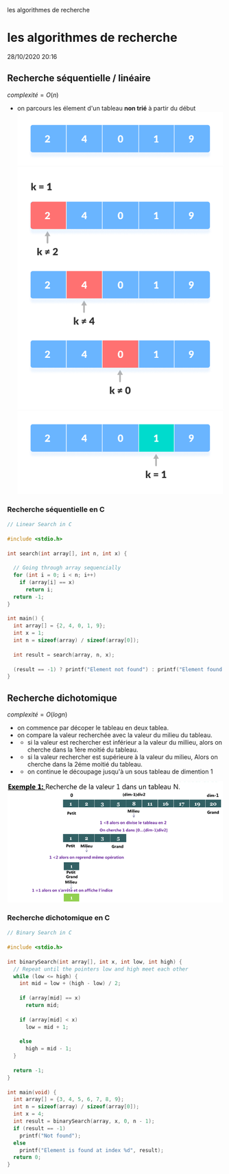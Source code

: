les algorithmes de recherche

# les algorithmes de recherche
28/10/2020 20:16
## Recherche séquentielle / linéaire
$complexité = O(n)$

* on parcours les élement d'un tableau **non trié** à partir du début
![736f3e993f310fdc433a9940597b3c92.png](../_resources/6a8a05f02ab84c2bbf8690fe6795badb.png)
![ec67dbd7df8186cad6919ddf226b21c4.png](../_resources/70b376409bea42008cbc3da84efb8f54.png)
![78de98d3739176ae1a4e12cce2d037af.png](../_resources/577f3ac31b3b4129aa11db88044056a6.png)
### Recherche séquentielle en C
```c
// Linear Search in C

#include <stdio.h>

int search(int array[], int n, int x) {
  
  // Going through array sequencially
  for (int i = 0; i < n; i++)
    if (array[i] == x)
      return i;
  return -1;
}

int main() {
  int array[] = {2, 4, 0, 1, 9};
  int x = 1;
  int n = sizeof(array) / sizeof(array[0]);

  int result = search(array, n, x);

  (result == -1) ? printf("Element not found") : printf("Element found at index: %d", result);
}
```
## Recherche dichotomique
$complexité = O(log n)$

*  on commence par décoper le tableau en deux tablea.
*  on compare la valeur recherchée avec la valeur du milieu du tableau.
*  * si la valeur est rechercher est inférieur a la valeur du millieu, alors on cherche dans la 1ére moitié du tableau.
*  * si la valeur rechercher est supérieure à la valeur du milieu, Alors on cherche dans la 2éme moitié du tableau.
*  * on continue le découpage jusqu'à un sous tableau de dimention 1

![7a49afc2f9656427fe8a3c796143b3f5.png](../_resources/b7c40a7208d84f3181c605d695fb9ad6.png)

### Recherche dichotomique en C

```C
// Binary Search in C

#include <stdio.h>

int binarySearch(int array[], int x, int low, int high) {
  // Repeat until the pointers low and high meet each other
  while (low <= high) {
    int mid = low + (high - low) / 2;

    if (array[mid] == x)
      return mid;

    if (array[mid] < x)
      low = mid + 1;

    else
      high = mid - 1;
  }

  return -1;
}

int main(void) {
  int array[] = {3, 4, 5, 6, 7, 8, 9};
  int n = sizeof(array) / sizeof(array[0]);
  int x = 4;
  int result = binarySearch(array, x, 0, n - 1);
  if (result == -1)
    printf("Not found");
  else
    printf("Element is found at index %d", result);
  return 0;
}
```
